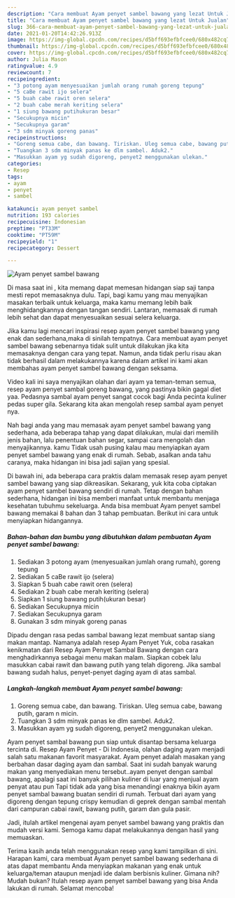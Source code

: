 ```yaml
---
description: "Cara membuat Ayam penyet sambel bawang yang lezat Untuk Jualan"
title: "Cara membuat Ayam penyet sambel bawang yang lezat Untuk Jualan"
slug: 366-cara-membuat-ayam-penyet-sambel-bawang-yang-lezat-untuk-jualan
date: 2021-01-20T14:42:26.913Z
image: https://img-global.cpcdn.com/recipes/d5bff693efbfcee0/680x482cq70/ayam-penyet-sambel-bawang-foto-resep-utama.jpg
thumbnail: https://img-global.cpcdn.com/recipes/d5bff693efbfcee0/680x482cq70/ayam-penyet-sambel-bawang-foto-resep-utama.jpg
cover: https://img-global.cpcdn.com/recipes/d5bff693efbfcee0/680x482cq70/ayam-penyet-sambel-bawang-foto-resep-utama.jpg
author: Julia Mason
ratingvalue: 4.9
reviewcount: 7
recipeingredient:
- "3 potong ayam menyesuaikan jumlah orang rumah goreng tepung"
- "5 caBe rawit ijo selera"
- "5 buah cabe rawit oren selera"
- "2 buah cabe merah keriting selera"
- "1 siung bawang putihukuran besar"
- "Secukupnya micin"
- "Secukupnya garam"
- "3 sdm minyak goreng panas"
recipeinstructions:
- "Goreng semua cabe, dan bawang. Tiriskan. Uleg semua cabe, bawang putih, garam n micin."
- "Tuangkan 3 sdm minyak panas ke dlm sambel. Aduk2."
- "Masukkan ayam yg sudah digoreng, penyet2 menggunakan ulekan."
categories:
- Resep
tags:
- ayam
- penyet
- sambel

katakunci: ayam penyet sambel 
nutrition: 193 calories
recipecuisine: Indonesian
preptime: "PT33M"
cooktime: "PT59M"
recipeyield: "1"
recipecategory: Dessert

---
```



![Ayam penyet sambel bawang](https://img-global.cpcdn.com/recipes/d5bff693efbfcee0/680x482cq70/ayam-penyet-sambel-bawang-foto-resep-utama.jpg)

Di masa  saat ini , kita memang dapat memesan hidangan siap saji tanpa mesti repot memasaknya dulu. Tapi, bagi kamu yang mau menyajikan masakan terbaik untuk keluarga, maka kamu memang lebih baik menghidangkannya dengan tangan sendiri. Lantaran, memasak di rumah lebih sehat dan dapat menyesuaikan sesuai selera keluarga.

Jika kamu lagi mencari inspirasi resep ayam penyet sambel bawang yang enak dan sederhana,maka di sinilah tempatnya. Cara membuat ayam penyet sambel bawang  sebenarnya tidak sulit untuk dilakukan jika kita memasaknya dengan cara yang tepat. Namun, anda tidak perlu risau akan tidak berhasil dalam melakukannya 
karena dalam artikel ini kami akan membahas ayam penyet sambel bawang dengan seksama.  

Video kali ini saya menyajikan olahan dari ayam ya teman-teman semua, resep ayam penyet sambal goreng bawang, yang pastinya bikin gagal diet yaa. Pedasnya sambal ayam penyet sangat cocok bagi Anda pecinta kuliner pedas super gila. Sekarang kita akan mengolah resep sambal ayam penyet nya.

Nah bagi anda yang mau memasak ayam penyet sambel bawang yang sederhana, ada beberapa tahap yang dapat dilakukan, mulai dari memilih jenis bahan, lalu penentuan bahan segar, sampai cara mengolah dan menyajikannya. kamu Tidak usah pusing kalau mau menyiapkan ayam penyet sambel bawang yang enak di rumah. Sebab, asalkan anda  tahu caranya, maka hidangan ini bisa jadi sajian yang spesial.

Di bawah ini, ada beberapa cara praktis  dalam memasak resep ayam penyet sambel bawang yang siap dikreasikan. Sekarang, yuk kita coba ciptakan ayam penyet sambel bawang sendiri di rumah. Tetap dengan bahan sederhana, hidangan ini bisa memberi manfaat untuk membantu menjaga kesehatan tubuhmu sekeluarga. Anda bisa membuat Ayam penyet sambel bawang memakai 8 bahan dan 3 tahap pembuatan. Berikut ini cara untuk menyiapkan hidangannya.

<!--inarticleads1-->

##### Bahan-bahan dan bumbu yang dibutuhkan dalam pembuatan Ayam penyet sambel bawang:

1. Sediakan 3 potong ayam (menyesuaikan jumlah orang rumah), goreng tepung
1. Sediakan 5 caBe rawit ijo (selera)
1. Siapkan 5 buah cabe rawit oren (selera)
1. Sediakan 2 buah cabe merah keriting (selera)
1. Siapkan 1 siung bawang putih(ukuran besar)
1. Sediakan Secukupnya micin
1. Sediakan Secukupnya garam
1. Gunakan 3 sdm minyak goreng panas


Dipadu dengan rasa pedas sambal bawang lezat membuat santap siang makan mantap. Namanya adalah resep Ayam Penyet Yuk, coba rasakan kenikmatan dari Resep Ayam Penyet Sambal Bawang dengan cara menghadirkannya sebagai menu makan malam. Siapkan cobek lalu masukkan cabai rawit dan bawang putih yang telah digoreng. Jika sambal bawang sudah halus, penyet-penyet daging ayam di atas sambal. 

<!--inarticleads2-->

##### Langkah-langkah membuat Ayam penyet sambel bawang:

1. Goreng semua cabe, dan bawang. Tiriskan. Uleg semua cabe, bawang putih, garam n micin.
1. Tuangkan 3 sdm minyak panas ke dlm sambel. Aduk2.
1. Masukkan ayam yg sudah digoreng, penyet2 menggunakan ulekan.


Ayam penyet sambal bawang pun siap untuk disantap bersama keluarga tercinta di. Resep Ayam Penyet - Di Indonesia, olahan daging ayam menjadi salah satu makanan favorit masyarakat. Ayam penyet adalah masakan yang berbahan dasar daging ayam dan sambal. Saat ini sudah banyak warung makan yang menyediakan menu tersebut..ayam penyet dengan sambal bawang, apalagi saat ini banyak pilihan kuliner di luar yang menjual ayam penyat atau pun Tapi tidak ada yang bisa menandingi enaknya bikin ayam penyet sambal bawang buatan sendiri di rumah. Terbuat dari ayam yang digoreng dengan tepung crispy kemudian di geprek dengan sambal mentah dari campuran cabai rawit, bawang putih, garam dan gula pasir. 

Jadi, itulah artikel mengenai  ayam penyet sambel bawang  yang praktis dan mudah versi kami. Semoga kamu dapat melakukannya dengan hasil yang memuaskan. 

Terima kasih anda telah menggunakan resep yang kami tampilkan di sini. Harapan kami, cara membuat  Ayam penyet sambel bawang sederhana di atas dapat membantu Anda menyiapkan makanan yang enak untuk keluarga/teman ataupun menjadi ide dalam berbisnis kuliner. Gimana nih? Mudah bukan? Itulah resep ayam penyet sambel bawang yang bisa Anda lakukan di rumah. Selamat mencoba!

